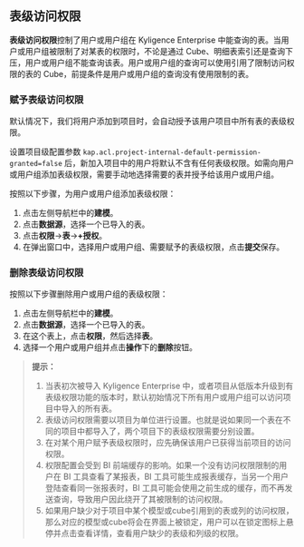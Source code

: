 ## 表级访问权限

**表级访问权限**控制了用户或用户组在 Kyligence Enterprise 中能查询的表。当用户或用户组被限制了对某表的权限时，不论是通过 Cube、明细表索引还是查询下压，用户或用户组不能查询该表。用户或用户组的查询可以使用引用了限制访问权限的表的 Cube，前提条件是用户或用户组的查询没有使用限制的表。

### 赋予表级访问权限

默认情况下，我们将用户添加到项目时，会自动授予该用户项目中所有表的表级权限。

设置项目级配置参数 `kap.acl.project-internal-default-permission-granted=false` 后，新加入项目中的用户将默认不含有任何表级权限。如需向用户或用户组添加表级权限，需要手动地选择需要的表并授予给该用户或用户组。

按照以下步骤，为用户或用户组添加表级权限：
1. 点击左侧导航栏中的**建模**。
2. 点击**数据源**，选择一个已导入的表。
3. 点击**权限**->**表**->**+授权**。
4. 在弹出窗口中，选择用户或用户组、需要赋予的表级权限，点击**提交**保存。

### 删除表级访问权限

按照以下步骤删除用户或用户组的表级权限：

1. 点击左侧导航栏中的**建模**。
2. 点击**数据源**，选择一个已导入的表。
3. 在这个表上，点击**权限**，然后选择**表**。
4. 选择一个用户或用户组并点击**操作**下的**删除**按钮。



> **提示：**
> 1. 当表初次被导入 Kyligence Enterprise 中，或者项目从低版本升级到有表级权限功能的版本时，默认初始情况下所有用户或用户组可以访问项目中导入的所有表。
> 2. 表级访问权限需要以项目为单位进行设置。也就是说如果同一个表在不同的项目中都导入了，两个项目下的表级权限需要分别设置。
> 3. 在对某个用户赋予表级权限时，应先确保该用户已获得当前项目的访问权限。
> 4. 权限配置会受到 BI 前端缓存的影响。如果一个没有访问权限限制的用户在 BI 工具查看了某报表，BI 工具可能生成报表缓存，当另一个用户登陆查看同一张报表时，BI 工具可能会使用之前生成的缓存，而不再发送查询，导致用户因此绕开了其被限制的访问权限。
> 5. 如果用户缺少对于项目中某个模型或cube引用到的表或列的访问权限，那么对应的模型或cube将会在界面上被锁定，用户可以在锁定图标上悬停并点击查看详情，查看用户缺少的表级和列级的权限。


